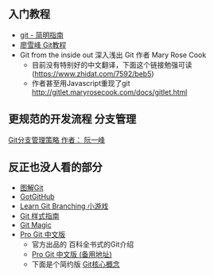 

## 入门教程
- [git - 简明指南](https://rogerdudler.github.io/git-guide/index.zh.html)
- [廖雪峰 Git教程](https://liaoxuefeng.com/books/git/introduction/index.html)
- Git from the inside out 深入浅出 Git  作者 Mary Rose Cook
  - 目前没有特别好的中文翻译，下面这个链接勉强可读 (https://www.zhidat.com/7592/beb5)
  - 作者甚至用Javascript重现了git http://gitlet.maryrosecook.com/docs/gitlet.html

## 更规范的开发流程 分支管理
[Git分支管理策略 作者： 阮一峰](https://www.ruanyifeng.com/blog/2012/07/git.html)

## 反正也没人看的部分

- [图解Git](http://marklodato.github.io/visual-git-guide/index-zh-cn.html)
- [GotGitHub](http://www.worldhello.net/gotgithub/index.html)
- [Learn Git Branching 小游戏](http://learngitbranching.js.org/)
- [Git 样式指南](https://udacity.github.io/frontend-nanodegree-styleguide-zh/)
- [Git Magic](http://www-cs-students.stanford.edu/~blynn/gitmagic/intl/zh_cn/)
- [Pro Git 中文版](https://git-scm.com/book/zh/v2)
  - 官方出品的 百科全书式的Git介绍
  - [Pro Git 中文版 (备用地址)](https://gitee.com/progit/index.html)
  - 下面是个简约版 [Git核心概念](https://zhuanlan.zhihu.com/p/22750675) 
